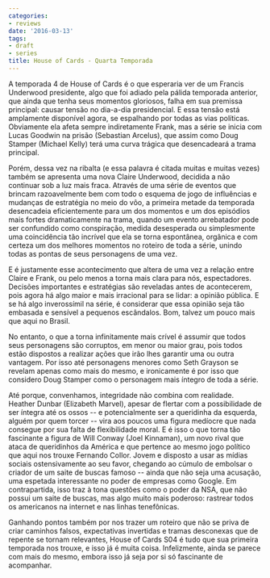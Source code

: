 ```yaml
---
categories:
- reviews
date: '2016-03-13'
tags:
- draft
- series
title: House of Cards - Quarta Temporada
---
```


A temporada 4 de House of Cards é o que esperaria ver de um Francis Underwood presidente, algo que foi adiado pela pálida temporada anterior, que ainda que tenha seus momentos gloriosos, falha em sua premissa principal: causar tensão no dia-a-dia presidencial. E essa tensão está amplamente disponível agora, se espalhando por todas as vias políticas. Obviamente ela afeta sempre indiretamente Frank, mas a série se inicia com Lucas Goodwin na prisão (Sebastian Arcelus), que assim como Doug Stamper (Michael Kelly) terá uma curva trágica que desencadeará a trama principal.

Porém, dessa vez na ribalta (e essa palavra é citada muitas e muitas vezes) também se apresenta uma nova Claire Underwood, decidida a não continuar sob a luz mais fraca. Através de uma série de eventos que brincam razoavelmente bem com todo o esquema de jogo de influências e mudanças de estratégia no meio do vôo, a primeira metade da temporada desencadeia eficientemente para um dos momentos e um dos episódios mais fortes dramaticamente na trama, quando um evento arrebatador pode ser confundido como conspiração, medida desesperada ou simplesmente uma coincidência tão incrível que ela se torna espontânea, orgânica e com certeza um dos melhores momentos no roteiro de toda a série, unindo todas as pontas de seus personagens de uma vez.

E é justamente esse acontecimento que altera de uma vez a relação entre Claire e Frank, ou pelo menos a torna mais clara para nós, espectadores. Decisões importantes e estratégias são reveladas antes de acontecerem, pois agora há algo maior e mais irracional para se lidar: a opinião pública. E se há algo inverossímil na série, é considerar que essa opinião seja tão embasada e sensível a pequenos escândalos. Bom, talvez um pouco mais que aqui no Brasil.

No entanto, o que a torna infinitamente mais crível é assumir que todos seus personagens são corruptos, em menor ou maior grau, pois todos estão dispostos a realizar ações que irão lhes garantir uma ou outra vantagem. Por isso até personagens menores como Seth Grayson se revelam apenas como mais do mesmo, e ironicamente é por isso que considero Doug Stamper como o personagem mais íntegro de toda a série.

Até porque, convenhamos, integridade não combina com realidade. Heather Dunbar (Elizabeth Marvel), apesar de flertar com a possibilidade de ser íntegra até os ossos -- e potencialmente ser a queridinha da esquerda, alguém por quem torcer -- vira aos poucos uma figura medíocre que nada consegue por sua falta de flexibilidade moral. E é isso o que torna tão fascinante a figura de Will Conway (Joel Kinnaman), um novo rival que ataca de queridinhos da América e que pertence ao mesmo jogo político que aqui nos trouxe Fernando Collor. Jovem e disposto a usar as mídias sociais ostensivamente ao seu favor, chegando ao cúmulo de embolsar o criador de um saite de buscas famoso -- ainda que não seja uma acusação, uma espetada interessante no poder de empresas como Google. Em contrapartida, isso traz à tona questões como o poder da NSA, que não possui um saite de buscas, mas algo muito mais poderoso: rastrear todos os americanos na internet e nas linhas tenefônicas.

Ganhando pontos também por nos trazer um roteiro que não se priva de criar caminhos falsos, expectativas invertidas e tramas desconexas que de repente se tornam relevantes, House of Cards S04 é tudo que sua primeira temporada nos trouxe, e isso já é muita coisa. Infelizmente, ainda se parece com mais do mesmo, embora isso já seja por si só fascinante de acompanhar.